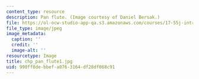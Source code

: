 ```yaml
---
content_type: resource
description: Pan flute. (Image courtesy of Daniel Bersak.)
file: https://ol-ocw-studio-app-qa.s3.amazonaws.com/courses/17-55j-introduction-to-latin-american-studies-fall-2006/990ff8debbefa0763164df28df068c91_chp_pan_flute1.jpg
file_type: image/jpeg
image_metadata:
  caption: ''
  credit: ''
  image-alt: ''
resourcetype: Image
title: chp_pan_flute1.jpg
uid: 990ff8de-bbef-a076-3164-df28df068c91
---
```

